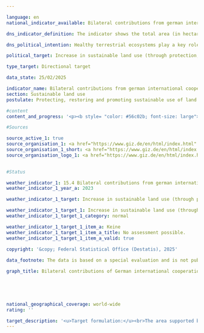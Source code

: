 ```yaml
---

language: en        
national_indicator_available: Bilateral contributions from german international cooperation arrangements towards the protection, sustainable use and restoration of land (including forests)        

dns_indicator_definition: The indicator shows the total area (in hectares) supported by German bilateral technical development cooperation in the area of sustainable land use (thematic areas of agriculture (including grassland), forestry and biodiversity conservation).        

dns_political_intention: Healthy terrestrial ecosystems play a key role in food production, reducing the impact of frequent and extreme weather events, preserving biodiversity and providing essential ecosystem services.        

political_target: Increase in sustainable land use (through protection, sustainable management, restoration) by 2030        

type_target: Directional target        

data_state: 25/02/2025        

indicator_name: Bilateral contributions from german international cooperation arrangements towards the protection, sustainable use and restoration of land (including forests)        
section: Sustainable land use        
postulate: Protecting, restoring and promoting sustainable use of land ecosystems        

#content         
content_and_progress: '<p><b style= "color: #56c02b; font-size: large">15.4&nbsp;Bilateral contributions from german international cooperation arrangements towards the protection, sustainable use and restoration of land (including forests)</b><br><br>In line with international commitments, particularly under the United Nations Convention to Combat Desertification (UNCCD) and the global Sustainable Development Goal 15.3, Germany has committed to achieving land degradation neutrality and promotes sustainable land management practices worldwide as well as the protection and restoration of land ecosystems. The politically established goal is to increase the area supported by German bilateral development cooperation in the field of sustainable land use.<br><br>German bilateral development cooperation is divided into two areas: Technical Cooperation (TC) and Financial Cooperation (FC). The TC’s task is to strengthen the capacities of individuals, organisations, and societies in partner countries, enabling them to better achieve their own goals independently. TC services primarily include advisory support as well as, to a limited extent, the provision of goods or the preparation of studies and assessments. TC is always provided as a direct service, which does not require reimbursement by the recipient country.<br><br>In contrast, FC aims to promote investments in developing countries. For this purpose, the Federal Ministry for Economic Cooperation and Development (BMZ) provides concessional, repayable loans, equity capital, or grants that do not need to be repaid.<br><br>The indicator shows the total area promoted by bilateral contributions of German TC through the Deutsche Gesellschaft für Internationale Zusammenarbeit (GIZ) for the protection, sustainable use, and restoration of land (including forests). It represents the aggregate of areas recorded by the BMZ standard indicators KT2.5, KT5.1, and KT5.5.<br><br><b>BMZ standard indicator KT2.5</b><br><br>BMZ standard indicator KT2.5&nbsp;captures the agricultural and/or pasture land sustainably managed through contributions of German TC. Sustainable management includes agroecological methods, climate-resilient practices, soil improvement and conservation, efficient water management, diversification of agricultural systems, biodiversity conservation measures, and certifications such as Fairtrade and organic farming.<br><br>The area sustainably managed through German support can be measured directly or estimated based on the number of supported farms and their average sustainably managed area. To calculate the indicator, the area is multiplied by an adoption rate and a share factor. The adoption rate accounts for the fact that not all project measures are applied in practice or lead to behavioural change, for example, the implementation of content from training and advisory services. Adoption rates should be determined either based on reference values from scientific studies or through project-specific as well as comparable cross-project studies and surveys.<br><br>The share factor takes into account that the results may not be solely attributable to BMZ measures but also influenced by other actors such as funds, policy and institutional advice, and campaigns. It reflects the percentage contribution attributable to the German funding share. The area is only counted once, even if several approaches or measures are applied.<br><br>In 2023, 2.5&nbsp;million hectares of the area supported by Germany correspond to sustainably managed agricultural land, accounting for about 4.5% of the total supported area.<br><br><b>BMZ standard indicator KT5.1</b><br><br>BMZ standard indicator KT5.1&nbsp;records the area of protected zones to whose conservation German TC has contributed. Data are collected for each protected area individually and then aggregated. Only projects where concrete on-site measures for area protection are implemented or promoted are considered. For the indicator, the entire protected area is counted, even if measures only affect part of it.<br><br>Protected areas with a large proportion of forest or mangroves are included in both BMZ standard indicator KT5.1&nbsp;and BMZ standard indicator KT5.5&nbsp;(under disaggregation a) Protection). To avoid double counting, only the disaggregations b) sustainable management and c) restoration from KT5.5&nbsp;are included in the total.<br><br>In 2023, 41.3&nbsp;million hectares of the total supported area were terrestrial protected areas and mangrove forests within marine protected areas. These areas account for approximately 74% of the supported area and significantly contribute to biodiversity conservation, strengthening ecosystem functions, and climate change adaptation.<br><br>The indicator does not provide a detailed breakdown of supported protected areas by type or protection category. Protection objectives, measures, and area management vary according to the protection category. For example, IUCN category VI areas (International Union for Conservation of Nature) aim for sustainable use of natural resources, while nature reserves in category Ia largely exclude human interventions.<br><br><b>BMZ standard indicator KT5.5</b><br><br>BMZ standard indicator KT5.5&nbsp;records forest areas to whose a) protection (not included here, as already covered by KT5.1), b) sustainable management, or c) restoration Germany has contributed through TC. The United Nations Food and Agriculture Organization (FAO) defines forest areas as areas larger than 0.5&nbsp;hectares, covered with trees taller than five metres and with a canopy cover of more than 10%, or trees capable of reaching these thresholds. Mangroves are also included.<br><br>Areas not yet forested but intended to reach tree cover within five years through suitable management practices are also counted. Excluded are areas predominantly used for agriculture (such as orchards, oil palm plantations, or trees for energy and raw material production, including agroforestry systems) or urban uses (such as parks). Plantations of rubber trees, cork oaks, and bamboo are excluded according to the FAO definition.<br><br>The German Sustainability Strategy indicator includes areas assigned to b) sustainable management or c) restoration of forest areas. Sustainable management refers to forest areas outside protected zones managed with environmentally and resource-friendly methods. Restoration refers to areas currently non-forested but intended to be reforested, reseeded, or supported to regenerate forest cover through measures such as fire prevention, controlled grazing, or sustainable firewood use.<br><br>Germany’s support contributes to the sustainable management and restoration of 12.0&nbsp;million hectares of forest worldwide, representing about 21.5% of the total supported area.<br><br><b>Overall development</b><br><br>In 2023, German TC, together with partners, supported a total area of 55.8&nbsp;million hectares worldwide in the fields of protection, sustainable use, and restoration of land. Assessment of progress towards the politically set goal to increase the area supported by German bilateral development cooperation in sustainable land use is currently not possible due to insufficient data points.<br><br>While the indicator provides an overview of the size of supported terrestrial areas that are protected, restored, or sustainably managed, treating these areas equally without differentiating the value of individual protection or management practices leads to generalisation.<br><br>The indicator does not provide detailed information on Germany’s specific contribution to the protection, sustainable use, or restoration of individual areas and does not reflect the qualitative impacts of the measures implemented. Furthermore, there is a risk that measuring effectiveness based on the area covered encourages a focus on maximising area rather than ensuring impact-oriented resource allocation.</p>'                

#Sources        

source_active_1: true
source_organisation_1: <a href="https://www.giz.de/en/html/index.html" target="_blank" onclick="return confirm_alert('the German Corporation for International Cooperation', 'En')">German Corporation for International Cooperation</a>
source_organisation_1_short: <a href="https://www.giz.de/en/html/index.html" target="_blank" onclick="return confirm_alert('the German Corporation for International Cooperation', 'En')">German Corporation for International Cooperation</a>
source_organisation_logo_1: <a href="https://www.giz.de/en/html/index.html" target="_blank" onclick="return confirm_alert('the German Corporation for International Cooperation', 'En')"><img src="https://dns-indikatoren.de/public/OrgImgEn/giz.png" alt="German Corporation for International Cooperation" title=" Click here to visit the homepage of the organizationGerman Corporation for International Cooperation" style="height:60px; width:148px; border:transparent"/></a>
        

#Status        

weather_indicator_1: 15.4 Bilateral contributions from german international cooperation arrangements towards the protection, sustainable use and restoration of land (including forests)
weather_indicator_1_year_a: 2023

weather_indicator_1_target: Increase in sustainable land use (through protection, sustainable management, restoration) by 2030

weather_indicator_1_target_1: Increase in sustainable land use (through protection, sustainable management, restoration) by 2030
weather_indicator_1_target_1_category: normal

weather_indicator_1_target_1_item_a: Keine
weather_indicator_1_target_1_item_a_title: No assessment possible.
weather_indicator_1_target_1_item_a_valid: true        
        
copyright: '&copy; Federal Statistical Office (Destatis), 2025'        

data_footnote: The data is based on a special evaluation and is not publicly accessible.        

graph_title: Bilateral contributions of German international cooperation to the protection, sustainable use and restoration of land (including forests)        

        

                

national_geographical_coverage: world-wide        
rating: ''        

target_description: '<u>Target formulation:</u><br>The area supported by German bilateral development cooperation in sustainable land use should be increased.<br><br><u>Assessment:</u><br>An assessment of indicator 15.4 is not possible. Too few data points.'        
---
```


